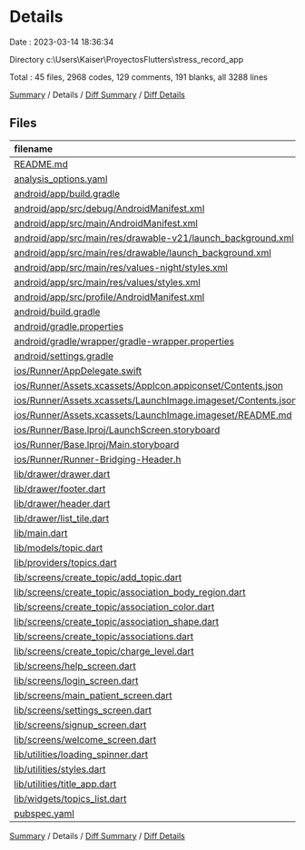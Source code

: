 # Details

Date : 2023-03-14 18:36:34

Directory c:\\Users\\Kaiser\\ProyectosFlutters\\stress_record_app

Total : 45 files,  2968 codes, 129 comments, 191 blanks, all 3288 lines

[Summary](results.md) / Details / [Diff Summary](diff.md) / [Diff Details](diff-details.md)

## Files
| filename | language | code | comment | blank | total |
| :--- | :--- | ---: | ---: | ---: | ---: |
| [README.md](/README.md) | Markdown | 10 | 0 | 7 | 17 |
| [analysis_options.yaml](/analysis_options.yaml) | YAML | 3 | 23 | 4 | 30 |
| [android/app/build.gradle](/android/app/build.gradle) | Groovy | 54 | 5 | 13 | 72 |
| [android/app/src/debug/AndroidManifest.xml](/android/app/src/debug/AndroidManifest.xml) | XML | 4 | 4 | 1 | 9 |
| [android/app/src/main/AndroidManifest.xml](/android/app/src/main/AndroidManifest.xml) | XML | 28 | 6 | 1 | 35 |
| [android/app/src/main/res/drawable-v21/launch_background.xml](/android/app/src/main/res/drawable-v21/launch_background.xml) | XML | 4 | 7 | 2 | 13 |
| [android/app/src/main/res/drawable/launch_background.xml](/android/app/src/main/res/drawable/launch_background.xml) | XML | 4 | 7 | 2 | 13 |
| [android/app/src/main/res/values-night/styles.xml](/android/app/src/main/res/values-night/styles.xml) | XML | 9 | 9 | 1 | 19 |
| [android/app/src/main/res/values/styles.xml](/android/app/src/main/res/values/styles.xml) | XML | 9 | 9 | 1 | 19 |
| [android/app/src/profile/AndroidManifest.xml](/android/app/src/profile/AndroidManifest.xml) | XML | 4 | 4 | 1 | 9 |
| [android/build.gradle](/android/build.gradle) | Groovy | 27 | 0 | 5 | 32 |
| [android/gradle.properties](/android/gradle.properties) | Properties | 3 | 0 | 1 | 4 |
| [android/gradle/wrapper/gradle-wrapper.properties](/android/gradle/wrapper/gradle-wrapper.properties) | Properties | 5 | 0 | 1 | 6 |
| [android/settings.gradle](/android/settings.gradle) | Groovy | 8 | 0 | 4 | 12 |
| [ios/Runner/AppDelegate.swift](/ios/Runner/AppDelegate.swift) | Swift | 12 | 0 | 2 | 14 |
| [ios/Runner/Assets.xcassets/AppIcon.appiconset/Contents.json](/ios/Runner/Assets.xcassets/AppIcon.appiconset/Contents.json) | JSON | 122 | 0 | 1 | 123 |
| [ios/Runner/Assets.xcassets/LaunchImage.imageset/Contents.json](/ios/Runner/Assets.xcassets/LaunchImage.imageset/Contents.json) | JSON | 23 | 0 | 1 | 24 |
| [ios/Runner/Assets.xcassets/LaunchImage.imageset/README.md](/ios/Runner/Assets.xcassets/LaunchImage.imageset/README.md) | Markdown | 3 | 0 | 2 | 5 |
| [ios/Runner/Base.lproj/LaunchScreen.storyboard](/ios/Runner/Base.lproj/LaunchScreen.storyboard) | XML | 36 | 1 | 1 | 38 |
| [ios/Runner/Base.lproj/Main.storyboard](/ios/Runner/Base.lproj/Main.storyboard) | XML | 25 | 1 | 1 | 27 |
| [ios/Runner/Runner-Bridging-Header.h](/ios/Runner/Runner-Bridging-Header.h) | C++ | 1 | 0 | 1 | 2 |
| [lib/drawer/drawer.dart](/lib/drawer/drawer.dart) | Dart | 62 | 0 | 4 | 66 |
| [lib/drawer/footer.dart](/lib/drawer/footer.dart) | Dart | 92 | 0 | 4 | 96 |
| [lib/drawer/header.dart](/lib/drawer/header.dart) | Dart | 34 | 0 | 2 | 36 |
| [lib/drawer/list_tile.dart](/lib/drawer/list_tile.dart) | Dart | 56 | 0 | 5 | 61 |
| [lib/main.dart](/lib/main.dart) | Dart | 53 | 0 | 3 | 56 |
| [lib/models/topic.dart](/lib/models/topic.dart) | Dart | 23 | 0 | 5 | 28 |
| [lib/providers/topics.dart](/lib/providers/topics.dart) | Dart | 30 | 0 | 3 | 33 |
| [lib/screens/create_topic/add_topic.dart](/lib/screens/create_topic/add_topic.dart) | Dart | 382 | 7 | 14 | 403 |
| [lib/screens/create_topic/association_body_region.dart](/lib/screens/create_topic/association_body_region.dart) | Dart | 150 | 0 | 11 | 161 |
| [lib/screens/create_topic/association_color.dart](/lib/screens/create_topic/association_color.dart) | Dart | 153 | 0 | 6 | 159 |
| [lib/screens/create_topic/association_shape.dart](/lib/screens/create_topic/association_shape.dart) | Dart | 35 | 0 | 3 | 38 |
| [lib/screens/create_topic/associations.dart](/lib/screens/create_topic/associations.dart) | Dart | 179 | 4 | 5 | 188 |
| [lib/screens/create_topic/charge_level.dart](/lib/screens/create_topic/charge_level.dart) | Dart | 128 | 1 | 6 | 135 |
| [lib/screens/help_screen.dart](/lib/screens/help_screen.dart) | Dart | 15 | 0 | 3 | 18 |
| [lib/screens/login_screen.dart](/lib/screens/login_screen.dart) | Dart | 172 | 0 | 7 | 179 |
| [lib/screens/main_patient_screen.dart](/lib/screens/main_patient_screen.dart) | Dart | 88 | 0 | 8 | 96 |
| [lib/screens/settings_screen.dart](/lib/screens/settings_screen.dart) | Dart | 146 | 0 | 3 | 149 |
| [lib/screens/signup_screen.dart](/lib/screens/signup_screen.dart) | Dart | 223 | 3 | 10 | 236 |
| [lib/screens/welcome_screen.dart](/lib/screens/welcome_screen.dart) | Dart | 375 | 0 | 6 | 381 |
| [lib/utilities/loading_spinner.dart](/lib/utilities/loading_spinner.dart) | Dart | 36 | 0 | 6 | 42 |
| [lib/utilities/styles.dart](/lib/utilities/styles.dart) | Dart | 12 | 0 | 3 | 15 |
| [lib/utilities/title_app.dart](/lib/utilities/title_app.dart) | Dart | 27 | 0 | 2 | 29 |
| [lib/widgets/topics_list.dart](/lib/widgets/topics_list.dart) | Dart | 73 | 0 | 4 | 77 |
| [pubspec.yaml](/pubspec.yaml) | YAML | 30 | 38 | 15 | 83 |

[Summary](results.md) / Details / [Diff Summary](diff.md) / [Diff Details](diff-details.md)